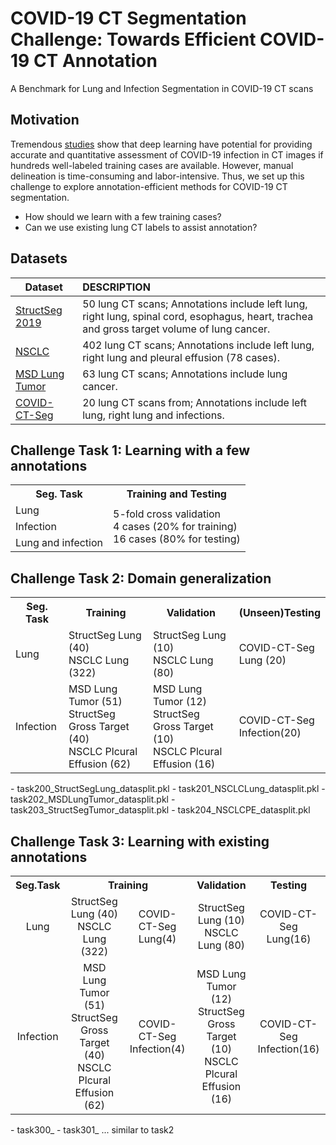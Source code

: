 # COVID-19 CT Segmentation Challenge: Towards Efficient COVID-19 CT Annotation
A Benchmark for Lung and Infection Segmentation in COVID-19 CT scans

## Motivation

Tremendous [studies](https://github.com/HzFu/COVID19_imaging_AI_paper_list) show that  deep learning have potential for providing accurate and quantitative assessment of COVID-19 infection in CT images if hundreds  well-labeled training cases are available. However, manual delineation is time-consuming and labor-intensive. Thus, we set up this challenge to explore annotation-efficient methods for COVID-19 CT segmentation.

- How should we learn with a few training cases? 
- Can we use existing lung CT labels to assist annotation?

## Datasets

| Dataset                                                      | DESCRIPTION                                                  |
| ------------------------------------------------------------ | :----------------------------------------------------------- |
| [StructSeg 2019](https://structseg2019.grand-challenge.org/) | 50 lung CT scans; Annotations include left lung, right lung, spinal cord, esophagus, heart, trachea and gross target volume of lung cancer. |
| [NSCLC](https://wiki.cancerimagingarchive.net/display/DOI/Thoracic+Volume+and+Pleural+Effusion+Segmentations+in+Diseased+Lungs+for+Benchmarking+Chest+CT+Processing+Pipelines#7c5a8c0c0cef44e488b824bd7de60428) | 402 lung CT scans; Annotations include left lung, right lung and pleural effusion (78 cases). |
| [MSD Lung Tumor](http://medicaldecathlon.com/)               | 63 lung CT scans; Annotations include lung cancer.           |
| [COVID-CT-Seg]()                                             | 20 lung CT scans from; Annotations include left lung, right lung and infections. |



## Challenge Task 1: Learning with a few annotations
<table>
	<tr>
	    <th><center>Seg. Task</th>
	    <th><center>Training and Testing</th>  
	</tr >
<tr >
    <td>Lung</td>
    <td rowspan="3">5-fold cross validation <br/>4 cases (20% for training)<br/> 16 cases (80% for testing)</td>
<tr>
    <td>Infection</td>
</tr>
<tr>
    <td>Lung and infection</td>
</tr>
</table>

## Challenge Task 2: Domain generalization
<table>
	<tr>
	    <th>Seg. Task</th>
	    <th>Training</th>
        <th>Validation</th>
        <th>(Unseen)Testing</th>
	</tr >
	<tr>
	    <td>Lung</td>
	    <td>StructSeg Lung (40) <br/>NSCLC Lung (322)</td>
        <td>StructSeg Lung (10) <br/>NSCLC Lung (80)</td>
        <td>COVID-CT-Seg<br/>Lung (20)</td>
	</tr>
	<tr>
	    <td>Infection</td>
	    <td>MSD Lung Tumor (51)<br/>StructSeg Gross Target (40)<br/>NSCLC Plcural Effusion (62)</td>
        <td>MSD Lung Tumor (12)<br/>StructSeg Gross Target (10)<br/>NSCLC Plcural Effusion (16)</td>
        <td>COVID-CT-Seg<br/>Infection(20)</td>
	</tr>
</table>
- task200_StructSegLung_datasplit.pkl
- task201_NSCLCLung_datasplit.pkl
- task202_MSDLungTumor_datasplit.pkl
- task203_StructSegTumor_datasplit.pkl
- task204_NSCLCPE_datasplit.pkl

## Challenge Task 3: Learning with existing annotations
<table>
    <tr>
        <th><center>Seg.Task</th>
        <th colspan="2" ><center>Training</th></td>
        <th><center>Validation</th>
        <th><center>Testing</th>
    </tr>
    <tr>
        <td><center>Lung</td>
	    <td><center>StructSeg Lung (40) <br/>NSCLC Lung (322)</td>
        <td><center>COVID-CT-Seg Lung(4)</td>
        <td><center>StructSeg Lung (10) <br/>NSCLC Lung (80)</td>
        <td><center>COVID-CT-Seg Lung(16)</td>
    </tr>
        <tr>
        <td><center>Infection</td>
        <td><center>MSD Lung Tumor (51)<br/>StructSeg Gross Target (40)<br/>NSCLC Plcural Effusion (62)</td>
        <td><center>COVID-CT-Seg Infection(4)</td>
        <td><center>MSD Lung Tumor (12)<br/>StructSeg Gross Target (10)<br/>NSCLC Plcural Effusion (16)</td>
        <td><center>COVID-CT-Seg Infection(16)</td>
    </tr>
</table>
- task300_
- task301_
... similar to task2










